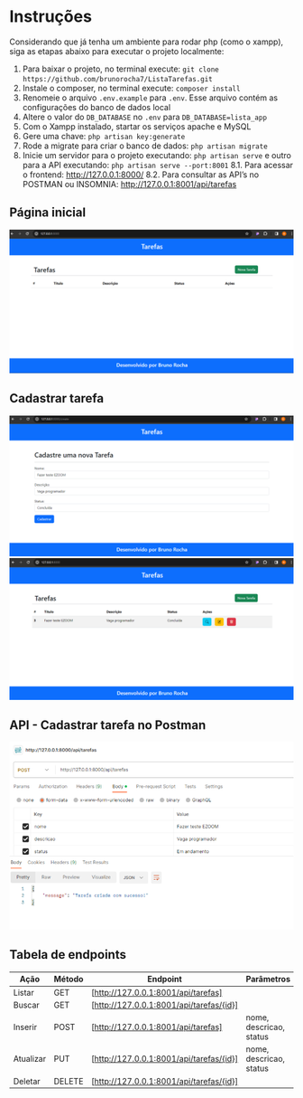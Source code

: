 # Instruções
Considerando que já tenha um ambiente para rodar php (como o xampp), siga as etapas abaixo para executar o projeto localmente:
1. Para baixar o projeto, no terminal execute: ````git clone  https://github.com/brunorocha7/ListaTarefas.git````
2. Instale o composer, no terminal execute: ````composer install````
3. Renomeie o arquivo `.env.example` para `.env`. Esse arquivo contém as configurações do banco de dados local
4. Altere o valor do `DB_DATABASE` no `.env` para `DB_DATABASE=lista_app`
5. Com o Xampp instalado, startar os serviços apache e MySQL
6. Gere uma chave: ````php artisan key:generate````
7. Rode a migrate para criar o banco de dados: ````php artisan migrate````
8. Inicie um servidor para o projeto executando: ````php artisan serve```` e outro para a API executando: ````php artisan serve --port:8001````
8.1. Para acessar o frontend: http://127.0.0.1:8000/
8.2. Para consultar as API’s no POSTMAN ou INSOMNIA: http://127.0.0.1:8001/api/tarefas

## Página inicial


![alt text](https://github.com/brunorocha7/list-tasks/blob/main/resources/images/home.png)


## Cadastrar tarefa


![alt text](https://github.com/brunorocha7/list-tasks/blob/main/resources/images/create.png)
![alt text](https://github.com/brunorocha7/list-tasks/blob/main/resources/images/created.png)

## API - Cadastrar tarefa no Postman

![alt text](https://github.com/brunorocha7/list-tasks/blob/main/resources/images/postman_created.png)

## Tabela de endpoints

| Ação | Método | Endpoint | Parâmetros |
| ------ | ------ |------ | ------ |
| Listar | GET | [http://127.0.0.1:8001/api/tarefas] |
| Buscar | GET | [http://127.0.0.1:8001/api/tarefas/{id}] |
| Inserir | POST | [http://127.0.0.1:8001/api/tarefas] | nome, descricao, status |
| Atualizar | PUT | [http://127.0.0.1:8001/api/tarefas/{id}] | nome, descricao, status |
| Deletar | DELETE | [http://127.0.0.1:8001/api/tarefas/{id}] |
